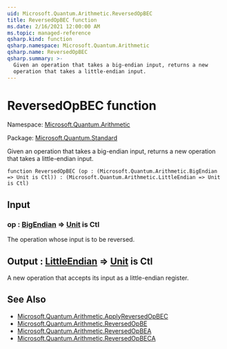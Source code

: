 ```yaml
---
uid: Microsoft.Quantum.Arithmetic.ReversedOpBEC
title: ReversedOpBEC function
ms.date: 2/16/2021 12:00:00 AM
ms.topic: managed-reference
qsharp.kind: function
qsharp.namespace: Microsoft.Quantum.Arithmetic
qsharp.name: ReversedOpBEC
qsharp.summary: >-
  Given an operation that takes a big-endian input, returns a new
  operation that takes a little-endian input.
---
```


# ReversedOpBEC function

Namespace: [Microsoft.Quantum.Arithmetic](xref:Microsoft.Quantum.Arithmetic)

Package: [Microsoft.Quantum.Standard](https://nuget.org/packages/Microsoft.Quantum.Standard)


Given an operation that takes a big-endian input, returns a newoperation that takes a little-endian input.

```qsharp
function ReversedOpBEC (op : (Microsoft.Quantum.Arithmetic.BigEndian => Unit is Ctl)) : (Microsoft.Quantum.Arithmetic.LittleEndian => Unit is Ctl)
```


## Input

### op : [BigEndian](xref:Microsoft.Quantum.Arithmetic.BigEndian) => [Unit](xref:microsoft.quantum.lang-ref.unit)  is Ctl

The operation whose input is to be reversed.



## Output : [LittleEndian](xref:Microsoft.Quantum.Arithmetic.LittleEndian) => [Unit](xref:microsoft.quantum.lang-ref.unit)  is Ctl

A new operation that accepts its input as a little-endian register.

## See Also

- [Microsoft.Quantum.Arithmetic.ApplyReversedOpBEC](xref:Microsoft.Quantum.Arithmetic.ApplyReversedOpBEC)
- [Microsoft.Quantum.Arithmetic.ReversedOpBE](xref:Microsoft.Quantum.Arithmetic.ReversedOpBE)
- [Microsoft.Quantum.Arithmetic.ReversedOpBEA](xref:Microsoft.Quantum.Arithmetic.ReversedOpBEA)
- [Microsoft.Quantum.Arithmetic.ReversedOpBECA](xref:Microsoft.Quantum.Arithmetic.ReversedOpBECA)